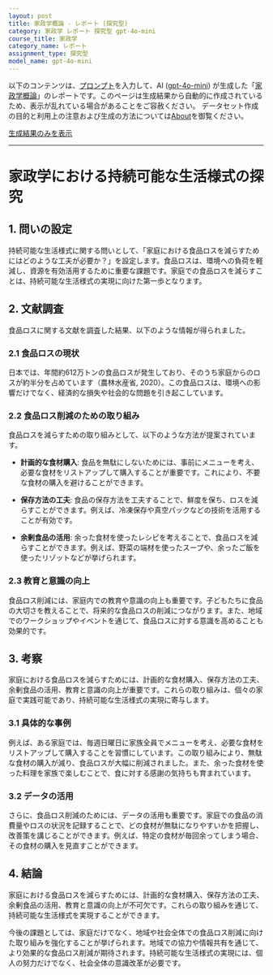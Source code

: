 ```yaml
---
layout: post
title: 家政学概論 - レポート (探究型)
category: 家政学 レポート 探究型 gpt-4o-mini
course_title: 家政学
category_name: レポート
assignment_type: 探究型
model_name: gpt-4o-mini
---
```


以下のコンテンツは、[プロンプト](file://../../synthetic_assignments/generated/家政学/gpt-4o-mini/)を入力して、AI ([gpt-4o-mini](contents/gpt-4o-mini)) が生成した「[家政学概論](/contents/家政学/)」のレポートです。このページは生成結果から自動的に作成されているため、表示が乱れている場合があることをご容赦ください。
データセット作成の目的と利用上の注意および生成の方法については[About](/About)を御覧ください。

[生成結果のみを表示](file://../../synthetic_assignments/generated/家政学/gpt-4o-mini/)
  

***
  
# 家政学における持続可能な生活様式の探究

## 1. 問いの設定

持続可能な生活様式に関する問いとして、「家庭における食品ロスを減らすためにはどのような工夫が必要か？」を設定します。食品ロスは、環境への負荷を軽減し、資源を有効活用するために重要な課題です。家庭での食品ロスを減らすことは、持続可能な生活様式の実現に向けた第一歩となります。

## 2. 文献調査

食品ロスに関する文献を調査した結果、以下のような情報が得られました。

### 2.1 食品ロスの現状

日本では、年間約612万トンの食品ロスが発生しており、そのうち家庭からのロスが約半分を占めています（農林水産省, 2020）。この食品ロスは、環境への影響だけでなく、経済的な損失や社会的な問題を引き起こしています。

### 2.2 食品ロス削減のための取り組み

食品ロスを減らすための取り組みとして、以下のような方法が提案されています。

- **計画的な食材購入**: 食品を無駄にしないためには、事前にメニューを考え、必要な食材をリストアップして購入することが重要です。これにより、不要な食材の購入を避けることができます。

- **保存方法の工夫**: 食品の保存方法を工夫することで、鮮度を保ち、ロスを減らすことができます。例えば、冷凍保存や真空パックなどの技術を活用することが有効です。

- **余剰食品の活用**: 余った食材を使ったレシピを考えることで、食品ロスを減らすことができます。例えば、野菜の端材を使ったスープや、余ったご飯を使ったリゾットなどが挙げられます。

### 2.3 教育と意識の向上

食品ロス削減には、家庭内での教育や意識の向上も重要です。子どもたちに食品の大切さを教えることで、将来的な食品ロスの削減につながります。また、地域でのワークショップやイベントを通じて、食品ロスに対する意識を高めることも効果的です。

## 3. 考察

家庭における食品ロスを減らすためには、計画的な食材購入、保存方法の工夫、余剰食品の活用、教育と意識の向上が重要です。これらの取り組みは、個々の家庭で実践可能であり、持続可能な生活様式の実現に寄与します。

### 3.1 具体的な事例

例えば、ある家庭では、毎週日曜日に家族全員でメニューを考え、必要な食材をリストアップして購入することを習慣にしています。この取り組みにより、無駄な食材の購入が減り、食品ロスが大幅に削減されました。また、余った食材を使った料理を家族で楽しむことで、食に対する感謝の気持ちも育まれています。

### 3.2 データの活用

さらに、食品ロス削減のためには、データの活用も重要です。家庭での食品の消費量やロスの状況を記録することで、どの食材が無駄になりやすいかを把握し、改善策を講じることができます。例えば、特定の食材が毎回余ってしまう場合、その食材の購入を見直すことができます。

## 4. 結論

家庭における食品ロスを減らすためには、計画的な食材購入、保存方法の工夫、余剰食品の活用、教育と意識の向上が不可欠です。これらの取り組みを通じて、持続可能な生活様式を実現することができます。

今後の課題としては、家庭だけでなく、地域や社会全体での食品ロス削減に向けた取り組みを強化することが挙げられます。地域での協力や情報共有を通じて、より効果的な食品ロス削減が期待されます。持続可能な生活様式の実現には、個人の努力だけでなく、社会全体の意識改革が必要です。

